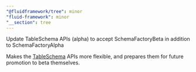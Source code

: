 ```yaml
---
"@fluidframework/tree": minor
"fluid-framework": minor
"__section": tree
---
```

Update TableSchema APIs (alpha) to accept SchemaFactoryBeta in addition to SchemaFactoryAlpha

Makes the [TableSchema](https://fluidframework.com/docs/api/fluid-framework/tableschema-namespace) APIs more flexible, and prepares them for future promotion to beta themselves.
